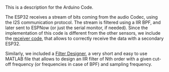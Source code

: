 This is a description for the Arduino Code. 

The ESP32 receives a stream of bits coming from the audio Codec, using the I2S communication protocol. The stream is filtered using a IIR BPF, and later sent to ESPNow (or just the serial monitor, if needed). Since the implementation of this code is different from the other sensors, we include the [receiver code](https://github.com/grender007/Modular-Biomedical-Sensor-Board-for-Education/blob/main/Sound%20Sensor/Arduino%20Code/Sound_receiver.ino), that allows to correctly receive the data with a secondary ESP32. 

Similarly, we included a [Filter Designer](https://github.com/grender007/Modular-Biomedical-Sensor-Board-for-Education/blob/main/Sound%20Sensor/Arduino%20Code/Filter_1.m), a very short and easy to use MATLAB file that allows to design an IIR filter of Nth order with a given cut-off frequency (or frequencies in case of BPF) and sampling frequency.

